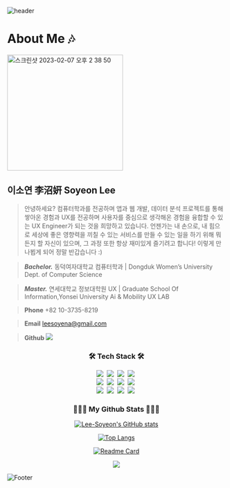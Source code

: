 
![header](https://capsule-render.vercel.app/api?type=waving&color=timeGradient&height=300&section=header&text=Lee-Soyeon's%20Github&fontSize=72&animation=fadeIn)

# About Me 🎶

<img width="267" alt="스크린샷 2023-02-07 오후 2 38 50" src="https://user-images.githubusercontent.com/39182235/217157997-a22ad09e-a2ee-41eb-87a7-3ed7eeea70bd.png">

## 이소연 **李沼姸** Soyeon Lee

> 안녕하세요? 컴퓨터학과를 전공하며 앱과 웹 개발, 데이터 분석 프로젝트를 통해 쌓아온 경험과 UX를 전공하며 사용자를 중심으로 생각해온 경험을 융합할 수 있는 UX Engineer가 되는 것을 희망하고 있습니다. 언젠가는 내 손으로, 내 힘으로 세상에 좋은 영향력을 끼칠 수 있는 서비스를 만들 수 있는 일을 하기 위해 뭐든지 할 자신이 있으며, 그 과정 또한 항상 재미있게 즐기려고 합니다! 이렇게 만나뵙게 되어 정말 반갑습니다 :)
> 

> ***Bachelor.*** 동덕여자대학교 컴퓨터학과 | Dongduk Women’s University Dept. of Computer Science
> 

> ***Master.*** 연세대학교 정보대학원 UX | Graduate School Of Information,Yonsei University Ai & Mobility UX LAB

> **Phone**  +82 10-3735-8219

>  **Email**  leesoyena@gmail.com

>  **Github** <a href="https://github.com/Lee-Soyeon"><img src="https://hits.seeyoufarm.com/api/count/incr/badge.svg?url=https%3A%2F%2Fgithub.com%2Fseondal&count_bg=%23000000&title_bg=%23000000&icon=github.svg&icon_color=%23E7E7E7&title=GitHub&edge_flat=false)"/></a>



<h3 align="center">🛠 Tech Stack 🛠</h3>
<p align="center">
  <img src="https://img.shields.io/badge/C-007396?style=flat-square&logo=C&logoColor=white"/></a>&nbsp
  <img src="https://img.shields.io/badge/Java-007396?style=flat-square&logo=java&logoColor=white"/></a>&nbsp
  <img src="https://img.shields.io/badge/Python-3766AB?style=flat-square&logo=Python&logoColor=white"/></a>&nbsp 
  <img src="https://img.shields.io/badge/Javascript-ffb13b?style=flat-square&logo=javascript&logoColor=white"/></a>&nbsp 
  <br>
  <img src="https://img.shields.io/badge/Spring-6DB33F?style=flat-square&logo=Spring&logoColor=white"/></a>&nbsp
  <img src="https://img.shields.io/badge/Node.js-339933?style=flat-square&logo=Node.js&logoColor=white"/></a>&nbsp
  <img src="https://img.shields.io/badge/Express-000000?style=flat-square&logo=Express&logoColor=white"/></a>&nbsp
  <img src="https://img.shields.io/badge/React-444444?style=flat-square&logo=react&logoColor=white"/></a>&nbsp
  <br>
  <img src="https://img.shields.io/badge/Mysql-E6B91E?style=flat-square&logo=MySql&logoColor=white"/></a>&nbsp 
  <img src="https://img.shields.io/badge/AWS-232F3E?style=flat-square&logo=AmazonAWS&logoColor=white"/></a>&nbsp 
  <img src="https://img.shields.io/badge/Docker-2496ED?style=flat-square&logo=Docker&logoColor=white"/></a>&nbsp 
  <img src="https://img.shields.io/badge/Jenkins-D24939?style=flat-square&logo=Jenkins&logoColor=white"/></a>&nbsp 
</p>



<h3 align="center">🧑🏻‍💻 My Github Stats 👩🏻‍💻</h3>
<div align="center">

[![Lee-Soyeon's GitHub stats](https://github-readme-stats.vercel.app/api?username=Lee-Soyeon&hide_title=true&show_icons=true&include_all_commits=true&disable_animations=true&theme=omni)]([https://github.com/anuraghazra/github-readme-stats](https://github.com/Lee-Soyeon/))
  
  [![Top Langs](https://github-readme-stats.vercel.app/api/top-langs/?username=Lee-Soyeon&theme=omni)](https://github.com/Lee-Soyeon/github-readme-stats)

  [![Readme Card](https://github-readme-stats.vercel.app/api/pin/?username=Lee-Soyeon&theme=omni&repo=DonUTProject)]([https://github.com/anuraghazra/github-readme-stats](https://github.com/Lee-Soyeon/DonutProject))

 <img src="http://mazandi.herokuapp.com/api?handle={soyena729}&theme=dark"/>

</div>

![Footer](https://capsule-render.vercel.app/api?type=waving&color=timeGradient&height=200&section=footer)
